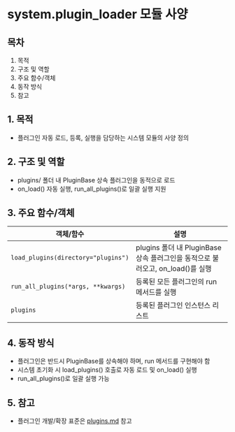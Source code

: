 # system.plugin_loader 모듈 사양

## 목차
1. 목적
2. 구조 및 역할
3. 주요 함수/객체
4. 동작 방식
5. 참고

## 1. 목적
- 플러그인 자동 로드, 등록, 실행을 담당하는 시스템 모듈의 사양 정의

## 2. 구조 및 역할
- plugins/ 폴더 내 PluginBase 상속 플러그인을 동적으로 로드
- on_load() 자동 실행, run_all_plugins()로 일괄 실행 지원

## 3. 주요 함수/객체
| 객체/함수 | 설명 |
|-----------|------|
| `load_plugins(directory="plugins")` | plugins 폴더 내 PluginBase 상속 플러그인을 동적으로 불러오고, on_load()를 실행 |
| `run_all_plugins(*args, **kwargs)` | 등록된 모든 플러그인의 run 메서드를 실행 |
| `plugins` | 등록된 플러그인 인스턴스 리스트 |

## 4. 동작 방식
- 플러그인은 반드시 PluginBase를 상속해야 하며, run 메서드를 구현해야 함
- 시스템 초기화 시 load_plugins() 호출로 자동 로드 및 on_load() 실행
- run_all_plugins()로 일괄 실행 가능

## 5. 참고
- 플러그인 개발/확장 표준은 [plugins.md](plugins.md) 참고
